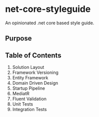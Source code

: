 # net-core-styleguide
An opinionated .net core based style guide.
## Purpose

## Table of Contents
1. Solution Layout
2. Framework Versioning
3. Entity Framework
4. Domain Driven Design
5. Startup Pipeline
6. MediatR
7. Fluent Validation
8. Unit Tests
9. Integration Tests

